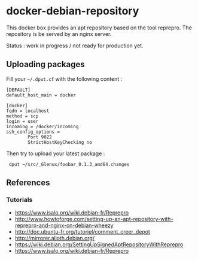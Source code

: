 docker-debian-repository
========================

This docker box provides an apt repository based on the tool reprepro. 
The repository is be served by an nginx server.

Status : work in progress / not ready for production yet.

Uploading packages
------------------

Fill your ``~/.dput.cf`` with the following content :

	[DEFAULT]
	default_host_main = docker

	[docker]
	fqdn = localhost
	method = scp
	login = user
	incoming = /docker/incoming
	ssh_config_options =
        	Port 9022
        	StrictHostKeyChecking no


Then try to upload your latest package :

	 dput ~/src/_Glenux/foobar_0.1.3_amd64.changes


References
----------

### Tutorials

* https://www.isalo.org/wiki.debian-fr/Reprepro
* http://www.howtoforge.com/setting-up-an-apt-repository-with-reprepro-and-nginx-on-debian-wheezy
* http://doc.ubuntu-fr.org/tutoriel/comment_creer_depot
* http://mirrorer.alioth.debian.org/
* https://wiki.debian.org/SettingUpSignedAptRepositoryWithReprepro
* https://www.isalo.org/wiki.debian-fr/Reprepro
